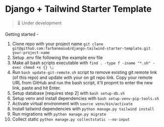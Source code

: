 # Django + Tailwind Starter Template

> :hourglass_flowing_sand: Under development

Getting started -

1. Clone repo with your project name `git clone git@github.com:farhanmasud/django-tailwind-starter-template.git your-project-name`
2. Setup .env file following the example env file
3. Make all bash scripts executable with `find . -type f -iname "*.sh" -exec chmod +x {} \;`
4. Run `bash update-git-remote.sh` script to remove existing git remote link (of this repo) and update with your on git repo link. Copy your remote URL from GitHub and run the bash script, it'll propmt to enter the new link, paste and hit Enter.
5. Setup database [requires step 2] with `bash setup-db.sh`
6. Setup venv and install dependencies with `bash setup-venv-pip-tools.sh`
7. Activate virtual environment with `source venv/bin/activate`
8. Install tailwind dependencies with `python manage.py tailwind install`
9. Run migrations with `python manage.py migrate`
10. Collect static `python manage.py collectstatic --no-input`
